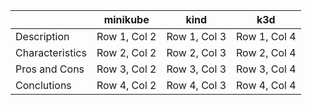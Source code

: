 |          | minikube | kind     | k3d      |
|----------|----------|----------|----------|
| Description | Row 1, Col 2 | Row 1, Col 3 | Row 1, Col 4 |
| Characteristics | Row 2, Col 2 | Row 2, Col 3 | Row 2, Col 4 |
| Pros and Cons | Row 3, Col 2 | Row 3, Col 3 | Row 3, Col 4 |
| Conclutions | Row 4, Col 2 | Row 4, Col 3 | Row 4, Col 4 |
